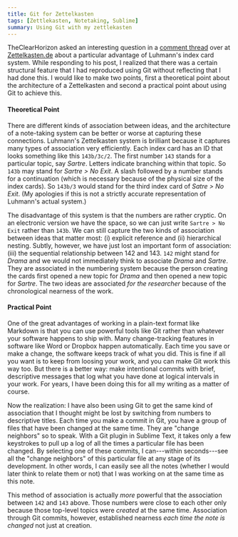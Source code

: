 ```yaml
---
title: Git for Zettelkasten
tags: [Zettlekasten, Notetaking, Sublime]
summary: Using Git with my zettlekasten
---
```


TheClearHorizon asked an interesting question in a [comment
thread](http://zettelkasten.de/posts/getting-started/) over at
[Zettelkasten.de](http://zettelkasten.de/) about a particular
advantage of Luhmann's index card system.  While responding to his
post, I realized that there was a certain structural feature that I
had reproduced using Git without reflecting that I had done this.
I would like to make two points, first a theoretical point about
the architecture of a Zettelkasten and second a practical point
about using Git to achieve this.

#### Theoretical Point ####

There are different kinds of association between ideas, and the
architecture of a note-taking system can be better or worse at
capturing these connections.  Luhmann's Zettelkasten system is
brilliant because it captures many types of association very
efficiently.  Each index card has an ID that looks something like
this `143b/3c/2`.  The first number `143` stands for a particular
topic, say *Sartre*. Letters indicate branching within that topic.
So `143b` may stand for *Sartre > No Exit*.  A slash followed by a
number stands for a continuation (which is necessary because of the
physical size of the index cards).  So `143b/3` would stand for the
third index card of *Satre > No Exit*.  (My apologies if this is
not a strictly accurate representation of Luhmann's actual system.)

The disadvantage of this system is that the numbers are rather
cryptic.  On an electronic version we have the space, so we can
just write `Sartre > No Exit` rather than `143b`.  We can still
capture the two kinds of association between ideas that matter
most: (i) explicit reference and (ii) hierarchical nesting.
Subtly, however, we have just lost an important form of
association: (iii) the sequential relationship between 142 and 143.
`142` might stand for *Drama* and we would not immediately think to
associate *Drama* and *Sartre*.  They are associated in the
numbering system because the person creating the cards first opened
a new topic for *Drama* and then opened a new topic for *Sartre*.
The two ideas are associated *for the researcher* because of the
chronological nearness of the work.


#### Practical Point ####

One of the great advantages of working in a plain-text format like
Markdown is that you can use powerful tools like Git rather than
whatever your software happens to ship with.  Many change-tracking
features in software like Word or Dropbox happen automatically.
Each time you save or make a change, the software keeps track of
what you did.  This is fine if all you want is to keep from loosing
your work, and you can make Git work this way too.  But there is a
better way: make intentional commits with brief, descriptive
messages that log what you have done at logical intervals in your
work.  For years, I have been doing this for all my writing as a
matter of course.

Now the realization: I have also been using Git to get the same
kind of association that I thought might be lost by switching from
numbers to descriptive titles.  Each time you make a commit in Git,
you have a group of files that have been changed at the same time.
They are "change neighbors" so to speak.  With a Git plugin in
Sublime Text, it takes only a few keystrokes to pull up a log of
all the times a particular file has been changed.  By selecting one
of these commits, I can---within seconds---see all the "change
neighbors" of this particular file at any stage of its development.
In other words, I can easily see all the notes (whether I would
later think to relate them or not) that I was working on at the
same time as this note.

This method of association is actually *more* powerful that the
association between `142` and `143` above.  Those numbers were
close to each other only because those top-level topics were
*created* at the same time.  Association through Git commits,
however, established nearness *each time the note is changed* not
just at creation.


